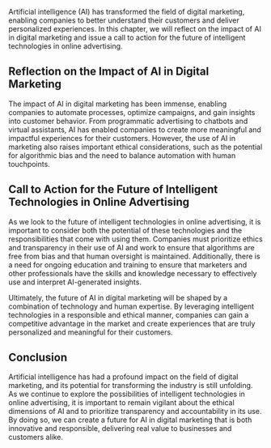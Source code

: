 
Artificial intelligence (AI) has transformed the field of digital marketing, enabling companies to better understand their customers and deliver personalized experiences. In this chapter, we will reflect on the impact of AI in digital marketing and issue a call to action for the future of intelligent technologies in online advertising.

Reflection on the Impact of AI in Digital Marketing
---------------------------------------------------

The impact of AI in digital marketing has been immense, enabling companies to automate processes, optimize campaigns, and gain insights into customer behavior. From programmatic advertising to chatbots and virtual assistants, AI has enabled companies to create more meaningful and impactful experiences for their customers. However, the use of AI in marketing also raises important ethical considerations, such as the potential for algorithmic bias and the need to balance automation with human touchpoints.

Call to Action for the Future of Intelligent Technologies in Online Advertising
-------------------------------------------------------------------------------

As we look to the future of intelligent technologies in online advertising, it is important to consider both the potential of these technologies and the responsibilities that come with using them. Companies must prioritize ethics and transparency in their use of AI and work to ensure that algorithms are free from bias and that human oversight is maintained. Additionally, there is a need for ongoing education and training to ensure that marketers and other professionals have the skills and knowledge necessary to effectively use and interpret AI-generated insights.

Ultimately, the future of AI in digital marketing will be shaped by a combination of technology and human expertise. By leveraging intelligent technologies in a responsible and ethical manner, companies can gain a competitive advantage in the market and create experiences that are truly personalized and meaningful for their customers.

Conclusion
----------

Artificial intelligence has had a profound impact on the field of digital marketing, and its potential for transforming the industry is still unfolding. As we continue to explore the possibilities of intelligent technologies in online advertising, it is important to remain vigilant about the ethical dimensions of AI and to prioritize transparency and accountability in its use. By doing so, we can create a future for AI in digital marketing that is both innovative and responsible, delivering real value to businesses and customers alike.
